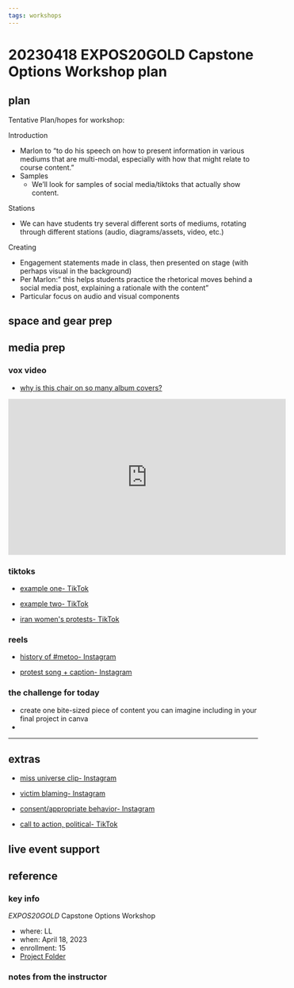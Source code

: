 ```yaml
---
tags: workshops
---
```

# 20230418 EXPOS20GOLD Capstone Options Workshop plan

## plan

Tentative Plan/hopes for workshop: 

Introduction 
* Marlon to “to do his speech on how to present information in various mediums that are multi-modal, especially with how that might relate to course content.”  
* Samples
    * We’ll look for samples of social media/tiktoks that actually show content. 


Stations
* We can have students try several different sorts of mediums, rotating through different stations (audio, diagrams/assets, video, etc.) 

Creating 
* Engagement statements made in class, then presented on stage (with perhaps visual in the background) 
* Per Marlon:” this helps students practice the rhetorical moves behind a social media post, explaining a rationale with the content” 
* Particular focus on audio and visual components 


## space and gear prep
## media prep

### vox video

- [why is this chair on so many album covers?](https://www.youtube.com/watch?v=_V10kWLh71U&t=33s)

<iframe width="560" height="315" src="https://www.youtube.com/embed/_V10kWLh71U" title="YouTube video player" frameborder="0" allow="accelerometer; autoplay; clipboard-write; encrypted-media; gyroscope; picture-in-picture; web-share" allowfullscreen></iframe>

### tiktoks 

* [example one- TikTok](https://www.tiktok.com/@allie_202_/video/7197303412382453038?is_from_webapp=1&sender_device=pc&web_id=7141109278957438506)

* [example two- TikTok](https://www.tiktok.com/@allie_202_/video/7170866209942981934)


* [iran women's protests- TikTok](https://www.tiktok.com/@viceworldnews/video/7151405326821035269?is_from_webapp=1&sender_device=pc&web_id=7223376789297317422)


### reels

* [history of #metoo- Instagram](https://www.instagram.com/tv/CjvfJ0NKC7l/?igshid=ZjE2NGZiNDQ=)


* [protest song + caption- Instagram](https://www.instagram.com/reel/Cp8K5ISP7VI/?igshid=ZjE2NGZiNDQ=)




### the challenge for today

- create one bite-sized piece of content you can imagine including in your final project in canva
- 

---
## extras

* [miss universe clip- Instagram](https://www.instagram.com/reel/ClwMn8AN3h2/?igshid=ZjE2NGZiNDQ=)

* [victim blaming- Instagram](https://www.instagram.com/reel/Co7AdthuQLo/?igshid=ZjE2NGZiNDQ=)

* [consent/appropriate behavior- Instagram](https://www.instagram.com/reel/CZRkikyFzwb/?igshid=ZjE2NGZiNDQ=)

* [call to action, political- TikTok](https://www.tiktok.com/@tallmomrunning/video/7210054647568944427?is_from_webapp=1&sender_device=pc&web_id=7223376789297317422)
## live event support
## reference
### key info
*EXPOS20GOLD* Capstone Options Workshop
* where: LL
* when: April 18, 2023
* enrollment: 15
* [Project Folder](https://drive.google.com/drive/folders/13F3KVV47y5I-V11EFMisKojiWuPzAuqN)

### notes from the instructor
